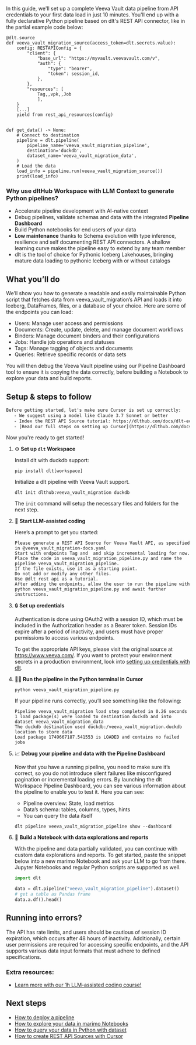 In this guide, we'll set up a complete Veeva Vault data pipeline from API credentials to your first data load in just 10 minutes. You'll end up with a fully declarative Python pipeline based on dlt's REST API connector, like in the partial example code below:

```python-outcome
@dlt.source
def veeva_vault_migration_source(access_token=dlt.secrets.value):
    config: RESTAPIConfig = {
        "client": {
            "base_url": "https://myvault.veevavault.com/v",
            "auth": {
                "type": "bearer",
                "token": session_id,
            },
        },
        "resources": [
            Tag,,vpk,,Job
            ],
    }
    [...]
    yield from rest_api_resources(config)


def get_data() -> None:
    # Connect to destination
    pipeline = dlt.pipeline(
        pipeline_name='veeva_vault_migration_pipeline',
        destination='duckdb',
        dataset_name='veeva_vault_migration_data', 
    )
    # Load the data
    load_info = pipeline.run(veeva_vault_migration_source())
    print(load_info) 
```

### Why use dltHub Workspace with LLM Context to generate Python pipelines?

- Accelerate pipeline development with AI-native context
- Debug pipelines, validate schemas and data with the integrated **Pipeline Dashboard**
- Build Python notebooks for end users of your data
- **Low maintenance** thanks to Schema evolution with type inference, resilience and self documenting REST API connectors. A shallow learning curve makes the pipeline easy to extend by any team member
- dlt is the tool of choice for Pythonic Iceberg Lakehouses, bringing mature data loading to pythonic Iceberg with or without catalogs

## What you’ll do

We’ll show you how to generate a readable and easily maintainable Python script that fetches data from veeva_vault_migration’s API and loads it into Iceberg, DataFrames, files, or a database of your choice. Here are some of the endpoints you can load:

- Users: Manage user access and permissions
- Documents: Create, update, delete, and manage document workflows
- Binders: Manage document binders and their configurations
- Jobs: Handle job operations and statuses
- Tags: Manage tagging of objects and documents
- Queries: Retrieve specific records or data sets

You will then debug the Veeva Vault pipeline using our Pipeline Dashboard tool to ensure it is copying the data correctly, before building a Notebook to explore your data and build reports.

## Setup & steps to follow

```default
Before getting started, let's make sure Cursor is set up correctly:
   - We suggest using a model like Claude 3.7 Sonnet or better
   - Index the REST API Source tutorial: https://dlthub.com/docs/dlt-ecosystem/verified-sources/rest_api/ and add it to context as **@dlt rest api**
   - [Read our full steps on setting up Cursor](https://dlthub.com/docs/dlt-ecosystem/llm-tooling/cursor-restapi#23-configuring-cursor-with-documentation)
```

Now you're ready to get started!

1. ⚙️ **Set up `dlt` Workspace**
    
    Install dlt with duckdb support:
    ```shell
    pip install dlt[workspace]
    ```

    Initialize a dlt pipeline with Veeva Vault support.
    ```shell
    dlt init dlthub:veeva_vault_migration duckdb
    ```

    The `init` command will setup the necessary files and folders for the next step.
    
2. 🤠 **Start LLM-assisted coding**
    
    Here’s a prompt to get you started:
    
    ```prompt
    Please generate a REST API Source for Veeva Vault API, as specified in @veeva_vault_migration-docs.yaml 
    Start with endpoints Tag and  and skip incremental loading for now. 
    Place the code in veeva_vault_migration_pipeline.py and name the pipeline veeva_vault_migration_pipeline. 
    If the file exists, use it as a starting point. 
    Do not add or modify any other files. 
    Use @dlt rest api as a tutorial. 
    After adding the endpoints, allow the user to run the pipeline with python veeva_vault_migration_pipeline.py and await further instructions.
    ```

    
3. 🔒 **Set up credentials** 
    
    Authentication is done using OAuth2 with a session ID, which must be included in the Authorization header as a Bearer token. Session IDs expire after a period of inactivity, and users must have proper permissions to access various endpoints.
    
    To get the appropriate API keys, please visit the original source at https://www.veeva.com/.
    If you want to protect your environment secrets in a production environment, look into [setting up credentials with dlt](https://dlthub.com/docs/walkthroughs/add_credentials).
    
4. 🏃‍♀️ **Run the pipeline in the Python terminal in Cursor**
    
    ```shell
    python veeva_vault_migration_pipeline.py
    ```
    
    If your pipeline runs correctly, you’ll see something like the following:
    
    ```shell
    Pipeline veeva_vault_migration load step completed in 0.26 seconds
    1 load package(s) were loaded to destination duckdb and into dataset veeva_vault_migration_data
    The duckdb destination used duckdb:/veeva_vault_migration.duckdb location to store data
    Load package 1749667187.541553 is LOADED and contains no failed jobs
    ```
    
5. 📈 **Debug your pipeline and data with the Pipeline Dashboard**

    Now that you have a running pipeline, you need to make sure it’s correct, so you do not introduce silent failures like misconfigured pagination or incremental loading errors. By launching the dlt Workspace Pipeline Dashboard, you can see various information about the pipeline to enable you to test it. Here you can see:
    - Pipeline overview: State, load metrics
    - Data’s schema: tables, columns, types, hints
    - You can query the data itself
    
    ```shell
    dlt pipeline veeva_vault_migration_pipeline show --dashboard
    ```
    
6. 🐍 **Build a Notebook with data explorations and reports**

    With the pipeline and data partially validated, you can continue with custom data explorations and reports. To get started, paste the snippet below into a new marimo Notebook and ask your LLM to go from there. Jupyter Notebooks and regular Python scripts are supported as well.

    
    ```python
    import dlt

   data = dlt.pipeline("veeva_vault_migration_pipeline").dataset()
   # get a table as Pandas frame
   data.a.df().head()
    ```

## Running into errors?

The API has rate limits, and users should be cautious of session ID expiration, which occurs after 48 hours of inactivity. Additionally, certain user permissions are required for accessing specific endpoints, and the API supports various data input formats that must adhere to defined specifications.

### Extra resources:

- [Learn more with our 1h LLM-assisted coding course!](https://www.youtube.com/watch?v=GGid70rnJuM)

## Next steps

- [How to deploy a pipeline](https://dlthub.com/docs/walkthroughs/deploy-a-pipeline)
- [How to explore your data in marimo Notebooks](https://dlthub.com/docs/general-usage/dataset-access/marimo)
- [How to query your data in Python with dataset](https://dlthub.com/docs/general-usage/dataset-access/dataset)
- [How to create REST API Sources with Cursor](https://dlthub.com/docs/dlt-ecosystem/llm-tooling/cursor-restapi)
